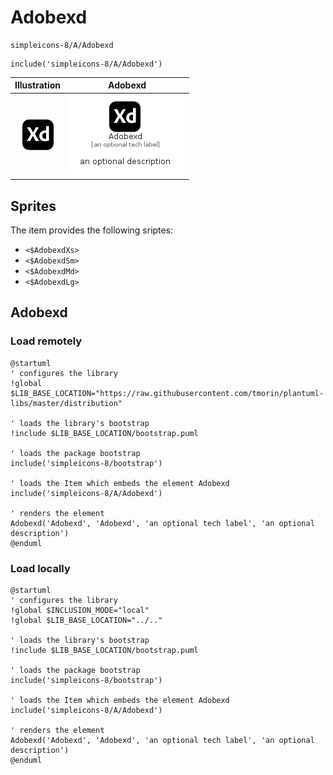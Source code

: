 # Adobexd


```text
simpleicons-8/A/Adobexd
```

```text
include('simpleicons-8/A/Adobexd')
```



| Illustration | Adobexd |
| :---: | :---: |
| ![illustration for Illustration](../../simpleicons-8/A/Adobexd.png) | ![illustration for Adobexd](../../simpleicons-8/A/Adobexd.Local.png) |



## Sprites
The item provides the following sriptes:

- `<$AdobexdXs>`
- `<$AdobexdSm>`
- `<$AdobexdMd>`
- `<$AdobexdLg>`





## Adobexd

### Load remotely
```plantuml
@startuml
' configures the library
!global $LIB_BASE_LOCATION="https://raw.githubusercontent.com/tmorin/plantuml-libs/master/distribution"

' loads the library's bootstrap
!include $LIB_BASE_LOCATION/bootstrap.puml

' loads the package bootstrap
include('simpleicons-8/bootstrap')

' loads the Item which embeds the element Adobexd
include('simpleicons-8/A/Adobexd')

' renders the element
Adobexd('Adobexd', 'Adobexd', 'an optional tech label', 'an optional description')
@enduml
```

### Load locally
```plantuml
@startuml
' configures the library
!global $INCLUSION_MODE="local"
!global $LIB_BASE_LOCATION="../.."

' loads the library's bootstrap
!include $LIB_BASE_LOCATION/bootstrap.puml

' loads the package bootstrap
include('simpleicons-8/bootstrap')

' loads the Item which embeds the element Adobexd
include('simpleicons-8/A/Adobexd')

' renders the element
Adobexd('Adobexd', 'Adobexd', 'an optional tech label', 'an optional description')
@enduml
```

